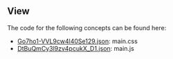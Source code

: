## View

The code for the following concepts can be found here: 

- [Go7ho1\-VVL9cw4l40Se129.json](Go7ho1-VVL9cw4l40Se129.json): main\.css
- [DtBuQmCy3l9zv4pcukX\_D1.json](DtBuQmCy3l9zv4pcukX_D1.json): main\.js

